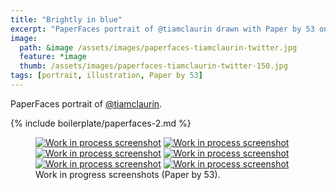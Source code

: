 ```yaml
---
title: "Brightly in blue"
excerpt: "PaperFaces portrait of @tiamclaurin drawn with Paper by 53 on an iPad."
image: 
  path: &image /assets/images/paperfaces-tiamclaurin-twitter.jpg 
  feature: *image
  thumb: /assets/images/paperfaces-tiamclaurin-twitter-150.jpg
tags: [portrait, illustration, Paper by 53]
---
```


PaperFaces portrait of [@tiamclaurin](http://twitter.com/tiamclaurin).

{% include boilerplate/paperfaces-2.md %}

<figure class="half">
	<a href="{{ site.url }}/assets/images/paperfaces-tiamclaurin-process-1-lg.jpg"><img src="{{ site.url }}/assets/images/paperfaces-tiamclaurin-process-1-600.jpg" alt="Work in process screenshot"></a>
	<a href="{{ site.url }}/assets/images/paperfaces-tiamclaurin-process-2-lg.jpg"><img src="{{ site.url }}/assets/images/paperfaces-tiamclaurin-process-2-600.jpg" alt="Work in process screenshot"></a>
	<a href="{{ site.url }}/assets/images/paperfaces-tiamclaurin-process-3-lg.jpg"><img src="{{ site.url }}/assets/images/paperfaces-tiamclaurin-process-3-600.jpg" alt="Work in process screenshot"></a>
	<a href="{{ site.url }}/assets/images/paperfaces-tiamclaurin-process-4-lg.jpg"><img src="{{ site.url }}/assets/images/paperfaces-tiamclaurin-process-4-600.jpg" alt="Work in process screenshot"></a>
	<a href="{{ site.url }}/assets/images/paperfaces-tiamclaurin-process-5-lg.jpg"><img src="{{ site.url }}/assets/images/paperfaces-tiamclaurin-process-5-600.jpg" alt="Work in process screenshot"></a>
	<a href="{{ site.url }}/assets/images/paperfaces-tiamclaurin-process-6-lg.jpg"><img src="{{ site.url }}/assets/images/paperfaces-tiamclaurin-process-6-600.jpg" alt="Work in process screenshot"></a>
	<figcaption>Work in progress screenshots (Paper by 53).</figcaption>
</figure>
